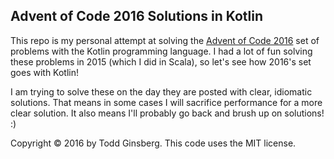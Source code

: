 ## Advent of Code 2016 Solutions in Kotlin

This repo is my personal attempt at solving the [Advent of Code 2016](http://adventofcode.com/2016) set of problems with the Kotlin programming language. I had a lot of fun solving these problems in 2015 (which I did in Scala), so let's see how 2016's set goes with Kotlin!

I am trying to solve these on the day they are posted with clear, idiomatic solutions. That means in some cases I will sacrifice performance for a more clear solution. It also means I'll probably go back and brush up on solutions! :)

Copyright &copy; 2016 by Todd Ginsberg. This code uses the MIT license.
